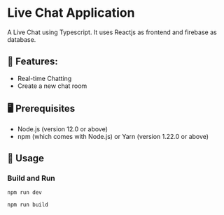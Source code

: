 # Live Chat Application
A Live Chat using Typescript. It uses Reactjs as frontend and firebase as database.

## 🎯 Features:  
- Real-time Chatting
- Create a new chat room

## 🖥 Prerequisites
- Node.js (version 12.0 or above)
- npm (which comes with Node.js) or Yarn (version 1.22.0 or above)

## 🔧 Usage
### Build and Run
```
npm run dev
```
```
npm run build
```
